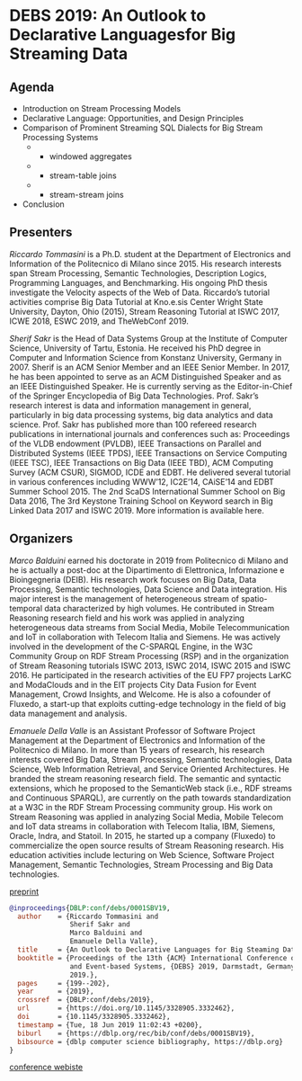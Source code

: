 # DEBS 2019: An Outlook to Declarative Languagesfor Big Streaming Data

## Agenda

- Introduction on Stream Processing Models
- Declarative Language: Opportunities, and Design Principles
- Comparison of Prominent Streaming SQL Dialects for Big Stream Processing Systems
  - - windowed aggregates
  - - stream-table joins
  - - stream-stream joins
- Conclusion

## Presenters

*Riccardo Tommasini* is a Ph.D. student at the Department of Electronics and Information of the Politecnico di Milano since 2015. His research interests span Stream Processing, Semantic Technologies, Description Logics, Programming Languages, and Benchmarking. His ongoing PhD thesis investigate the Velocity aspects of the Web of Data. Riccardo’s tutorial activities comprise Big Data Tutorial at Kno.e.sis Center Wright State University, Dayton, Ohio (2015), Stream Reasoning Tutorial at ISWC 2017, ICWE 2018, ESWC 2019, and TheWebConf 2019.

*Sherif Sakr* is the Head of Data Systems Group at the Institute of Computer Science, University of Tartu, Estonia. He received his PhD degree in Computer and Information Science from Konstanz University, Germany in 2007. Sherif is an ACM Senior Member and an IEEE Senior Member. In 2017, he has been appointed to serve as an ACM Distinguished Speaker and as an IEEE Distinguished Speaker. He is currently serving as the Editor-in-Chief of the Springer Encyclopedia of Big Data Technologies. Prof. Sakr’s research interest is data and information management in general, particularly in big data processing systems, big data analytics and data science. Prof. Sakr has published more than 100 refereed research publications in international journals and conferences such as: Proceedings of the VLDB endowment (PVLDB), IEEE Transactions on Parallel and Distributed Systems (IEEE TPDS), IEEE Transactions on Service Computing (IEEE TSC), IEEE Transactions on Big Data (IEEE TBD), ACM Computing Survey (ACM CSUR), SIGMOD, ICDE and EDBT. He delivered several tutorial in various conferences including WWW’12, IC2E’14, CAiSE’14 and EDBT Summer School 2015. The 2nd ScaDS International Summer School on Big Data 2016, The 3rd Keystone Training School on Keyword search in Big Linked Data 2017 and ISWC 2019. More information is available here.

## Organizers

*Marco Balduini* earned his doctorate in 2019 from Politecnico di Milano and he is actually a post-doc at the Dipartimento di Elettronica, Informazione e Bioingegneria (DEIB). His research work focuses on Big Data, Data Processing, Semantic technologies, Data Science and Data integration. His major interest is the management of heterogeneous stream of spatio-temporal data characterized by high volumes. He contributed in Stream Reasoning research field and his work was applied in analyzing heterogeneous data streams from Social Media, Mobile Telecommunication and IoT in collaboration with Telecom Italia and Siemens. He was actively involved in the development of the C-SPARQL Engine, in the W3C Community Group on RDF Stream Processing (RSP) and in the organization of Stream Reasoning tutorials ISWC 2013, ISWC 2014, ISWC 2015 and ISWC 2016. He participated in the research activities of the EU FP7 projects LarKC and ModaClouds and in the EIT projects City Data Fusion for Event Management, Crowd Insights, and Welcome. He is also a cofounder of Fluxedo, a start-up that exploits cutting-edge technology in the field of big data management and analysis.

*Emanuele Della Valle* is an Assistant Professor of Software Project Management at the Department of Electronics and Information of the Politecnico di Milano. In more than 15 years of research, his research interests covered Big Data, Stream Processing, Semantic technologies, Data Science, Web Information Retrieval, and Service Oriented Architectures. He branded the stream reasoning research field. The semantic and syntactic extensions, which he proposed to the SemanticWeb stack (i.e., RDF streams and Continuous SPARQL), are currently on the path towards standardization at a W3C in the RDF Stream Processing community group. His work on Stream Reasoning was applied in analyzing Social Media, Mobile Telecom and IoT data streams in collaboration with Telecom Italia, IBM, Siemens, Oracle, Indra, and Statoil. In 2015, he started up a company (Fluxedo) to commercialize the open source results of Stream Reasoning research. His education activities include lecturing on Web Science, Software Project Management, Semantic Technologies, Stream Processing and Big Data technologies.

[preprint](../assets/preprints/debs19.pdf)

```bibtex
@inproceedings{DBLP:conf/debs/0001SBV19,
  author    = {Riccardo Tommasini and
               Sherif Sakr and
               Marco Balduini and
               Emanuele Della Valle},
  title     = {An Outlook to Declarative Languages for Big Steaming Data},
  booktitle = {Proceedings of the 13th {ACM} International Conference on Distributed
               and Event-based Systems, {DEBS} 2019, Darmstadt, Germany, June 24-28,
               2019.},
  pages     = {199--202},
  year      = {2019},
  crossref  = {DBLP:conf/debs/2019},
  url       = {https://doi.org/10.1145/3328905.3332462},
  doi       = {10.1145/3328905.3332462},
  timestamp = {Tue, 18 Jun 2019 11:02:43 +0200},
  biburl    = {https://dblp.org/rec/bib/conf/debs/0001SBV19},
  bibsource = {dblp computer science bibliography, https://dblp.org}
}
```

[conference webiste](http://debs2019.org/Program/Tutorials.html#Riccardo_Tommasini)
